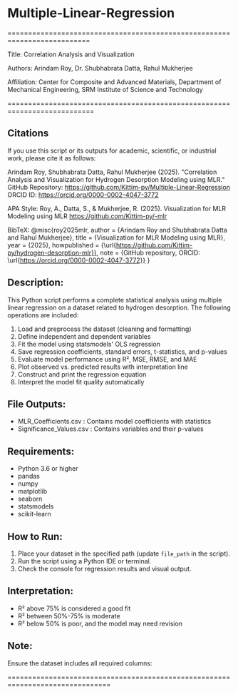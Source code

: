 # Multiple-Linear-Regression
==========================================================================

Title:       Correlation Analysis and Visualization

Authors:     Arindam Roy, Dr. Shubhabrata Datta, Rahul Mukherjee

Affiliation: Center for Composite and Advanced Materials,
             Department of Mechanical Engineering,
             SRM Institute of Science and Technology
             
===========================================================================

Citations
---------
If you use this script or its outputs for academic, scientific, or industrial work,
please cite it as follows:

Arindam Roy, Shubhabrata Datta, Rahul Mukherjee (2025).
"Correlation Analysis and Visualization for Hydrogen Desorption Modeling using MLR."
GitHub Repository: https://github.com/Kittim-py/Multiple-Linear-Regression
ORCID ID: https://orcid.org/0000-0002-4047-3772

APA Style:
Roy, A., Datta, S., & Mukherjee, R. (2025). Visualization for MLR Modeling using MLR https://github.com/Kittim-py/-mlr

BibTeX:
@misc{roy2025mlr,
  author       = {Arindam Roy and Shubhabrata Datta and Rahul Mukherjee},
  title        = {Visualization for MLR Modeling using MLR},
  year         = {2025},
  howpublished = {\url{https://github.com/Kittim-py/hydrogen-desorption-mlr}},
  note         = {GitHub repository, ORCID: \url{https://orcid.org/0000-0002-4047-3772}}
}


Description:
------------
This Python script performs a complete statistical analysis using multiple linear regression
on a dataset related to hydrogen desorption. The following operations are included:

1. Load and preprocess the dataset (cleaning and formatting)
2. Define independent and dependent variables
3. Fit the model using statsmodels' OLS regression
4. Save regression coefficients, standard errors, t-statistics, and p-values
5. Evaluate model performance using R², MSE, RMSE, and MAE
6. Plot observed vs. predicted results with interpretation line
7. Construct and print the regression equation
8. Interpret the model fit quality automatically

File Outputs:
-------------
- MLR_Coefficients.csv      : Contains model coefficients with statistics
- Significance_Values.csv   : Contains variables and their p-values

Requirements:
-------------
- Python 3.6 or higher
- pandas
- numpy
- matplotlib
- seaborn
- statsmodels
- scikit-learn

How to Run:
-----------
1. Place your dataset in the specified path (update `file_path` in the script).
2. Run the script using a Python IDE or terminal.
3. Check the console for regression results and visual output.

Interpretation:
---------------
- R² above 75% is considered a good fit
- R² between 50%-75% is moderate
- R² below 50% is poor, and the model may need revision

Note:
-----
Ensure the dataset includes all required columns:

===============================================================================
